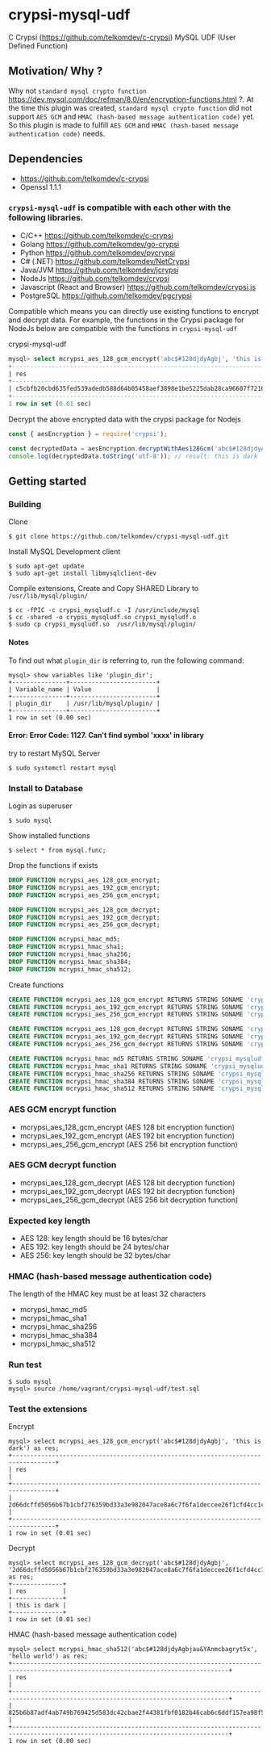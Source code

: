 # crypsi-mysql-udf

C Crypsi (https://github.com/telkomdev/c-crypsi) MySQL UDF (User Defined Function)

## Motivation/ Why ?
Why not `standard mysql crypto function` https://dev.mysql.com/doc/refman/8.0/en/encryption-functions.html ?. At the time this plugin was created, `standard mysql crypto function` did not support `AES GCM` and `HMAC (hash-based message authentication code)` yet. So this plugin is made to fulfill `AES GCM` and `HMAC (hash-based message authentication code)` needs.

## Dependencies
- https://github.com/telkomdev/c-crypsi
- Openssl 1.1.1

### `crypsi-mysql-udf` is compatible with each other with the following libraries. 
- C/C++ https://github.com/telkomdev/c-crypsi
- Golang https://github.com/telkomdev/go-crypsi
- Python https://github.com/telkomdev/pycrypsi
- C# (.NET) https://github.com/telkomdev/NetCrypsi
- Java/JVM https://github.com/telkomdev/jcrypsi
- NodeJs https://github.com/telkomdev/crypsi
- Javascript (React and Browser) https://github.com/telkomdev/crypsi.js
- PostgreSQL https://github.com/telkomdev/pgcrypsi

Compatible which means you can directly use existing functions to encrypt and decrypt data. For example, the functions in the Crypsi package for NodeJs below are compatible with the functions in `crypsi-mysql-udf`

crypsi-mysql-udf
```sql
mysql> select mcrypsi_aes_128_gcm_encrypt('abc$#128djdyAgbj', 'this is dark') as res;
+----------------------------------------------------------------------------------+
| res                                                                              |
+----------------------------------------------------------------------------------+
| c5cbfb20cbd635fed539adedb588d64b05458aef3898e1be5225dab28ca96607f721601641cd996d |
+----------------------------------------------------------------------------------+
1 row in set (0.01 sec)
```

Decrypt the above encrypted data with the crypsi package for Nodejs
```javascript
const { aesEncryption } = require('crypsi');

const decryptedData = aesEncryption.decryptWithAes128Gcm('abc$#128djdyAgbj', 'c5cbfb20cbd635fed539adedb588d64b05458aef3898e1be5225dab28ca96607f721601641cd996d');
console.log(decryptedData.toString('utf-8')); // result: this is dark
```


## Getting started

### Building

Clone
```shell
$ git clone https://github.com/telkomdev/crypsi-mysql-udf.git
```

Install MySQL Development client
```shell
$ sudo apt-get update
$ sudo apt-get install libmysqlclient-dev
```

Compile extensions, Create and Copy SHARED Library to `/usr/lib/mysql/plugin/`
```shell
$ cc -fPIC -c crypsi_mysqludf.c -I /usr/include/mysql
$ cc -shared -o crypsi_mysqludf.so crypsi_mysqludf.o
$ sudo cp crypsi_mysqludf.so  /usr/lib/mysql/plugin/
```

#### Notes
To find out what `plugin_dir` is referring to, run the following command:
```shell
mysql> show variables like 'plugin_dir';
+---------------+------------------------+
| Variable_name | Value                  |
+---------------+------------------------+
| plugin_dir    | /usr/lib/mysql/plugin/ |
+---------------+------------------------+
1 row in set (0.00 sec)
```

#### Error: Error Code: 1127. Can't find symbol 'xxxx' in library
try to restart MySQL Server
```shell
$ sudo systemctl restart mysql
```

### Install to Database

Login as superuser
```shell
$ sudo mysql
```

Show installed functions
```shell
$ select * from mysql.func;
```

Drop the functions if exists
```sql
DROP FUNCTION mcrypsi_aes_128_gcm_encrypt;
DROP FUNCTION mcrypsi_aes_192_gcm_encrypt;
DROP FUNCTION mcrypsi_aes_256_gcm_encrypt;

DROP FUNCTION mcrypsi_aes_128_gcm_decrypt;
DROP FUNCTION mcrypsi_aes_192_gcm_decrypt;
DROP FUNCTION mcrypsi_aes_256_gcm_decrypt;

DROP FUNCTION mcrypsi_hmac_md5;
DROP FUNCTION mcrypsi_hmac_sha1;
DROP FUNCTION mcrypsi_hmac_sha256;
DROP FUNCTION mcrypsi_hmac_sha384;
DROP FUNCTION mcrypsi_hmac_sha512;
```

Create functions
```sql
CREATE FUNCTION mcrypsi_aes_128_gcm_encrypt RETURNS STRING SONAME 'crypsi_mysqludf.so';
CREATE FUNCTION mcrypsi_aes_192_gcm_encrypt RETURNS STRING SONAME 'crypsi_mysqludf.so';
CREATE FUNCTION mcrypsi_aes_256_gcm_encrypt RETURNS STRING SONAME 'crypsi_mysqludf.so';

CREATE FUNCTION mcrypsi_aes_128_gcm_decrypt RETURNS STRING SONAME 'crypsi_mysqludf.so';
CREATE FUNCTION mcrypsi_aes_192_gcm_decrypt RETURNS STRING SONAME 'crypsi_mysqludf.so';
CREATE FUNCTION mcrypsi_aes_256_gcm_decrypt RETURNS STRING SONAME 'crypsi_mysqludf.so';

CREATE FUNCTION mcrypsi_hmac_md5 RETURNS STRING SONAME 'crypsi_mysqludf.so';
CREATE FUNCTION mcrypsi_hmac_sha1 RETURNS STRING SONAME 'crypsi_mysqludf.so';
CREATE FUNCTION mcrypsi_hmac_sha256 RETURNS STRING SONAME 'crypsi_mysqludf.so';
CREATE FUNCTION mcrypsi_hmac_sha384 RETURNS STRING SONAME 'crypsi_mysqludf.so';
CREATE FUNCTION mcrypsi_hmac_sha512 RETURNS STRING SONAME 'crypsi_mysqludf.so';
```

### AES GCM encrypt function
- mcrypsi_aes_128_gcm_encrypt (AES 128 bit encryption function)
- mcrypsi_aes_192_gcm_encrypt (AES 192 bit encryption function)
- mcrypsi_aes_256_gcm_encrypt (AES 256 bit encryption function)

### AES GCM decrypt function
- mcrypsi_aes_128_gcm_decrypt (AES 128 bit decryption function)
- mcrypsi_aes_192_gcm_decrypt (AES 192 bit decryption function)
- mcrypsi_aes_256_gcm_decrypt (AES 256 bit decryption function)

### Expected key length
- AES 128: key length should be 16 bytes/char
- AES 192: key length should be 24 bytes/char
- AES 256: key length should be 32 bytes/char

### HMAC (hash-based message authentication code)

The length of the HMAC key must be at least 32 characters
- mcrypsi_hmac_md5
- mcrypsi_hmac_sha1
- mcrypsi_hmac_sha256
- mcrypsi_hmac_sha384
- mcrypsi_hmac_sha512

### Run test
```shell
$ sudo mysql
mysql> source /home/vagrant/crypsi-mysql-udf/test.sql
```

### Test the extensions

Encrypt
```shell
mysql> select mcrypsi_aes_128_gcm_encrypt('abc$#128djdyAgbj', 'this is dark') as res;
+----------------------------------------------------------------------------------+
| res                                                                              |
+----------------------------------------------------------------------------------+
| 2d66dcffd5056b67b1cbf276359bd33a3e982047ace8a6c7f6fa1deccee26f1cfd4cc1c8c6d7b15b |
+----------------------------------------------------------------------------------+
1 row in set (0.01 sec)
```

Decrypt
```shell
mysql> select mcrypsi_aes_128_gcm_decrypt('abc$#128djdyAgbj', '2d66dcffd5056b67b1cbf276359bd33a3e982047ace8a6c7f6fa1deccee26f1cfd4cc1c8c6d7b15b') as res;
+--------------+
| res          |
+--------------+
| this is dark |
+--------------+
1 row in set (0.01 sec)
```

HMAC (hash-based message authentication code)
```shell
mysql> select mcrypsi_hmac_sha512('abc$#128djdyAgbjau&YAnmcbagryt5x', 'hello world') as res;
+----------------------------------------------------------------------------------------------------------------------------------+
| res                                                                                                                              |
+----------------------------------------------------------------------------------------------------------------------------------+
| 825b6b87adf4ab749b769425d583dc42cbae2f44381fbf0182b46cab6c6ddf157ea98f58bc735e532d0591e2a99d903811f94ade78159ec678efebc473d088a8 |
+----------------------------------------------------------------------------------------------------------------------------------+
1 row in set (0.00 sec)
```

